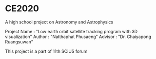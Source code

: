 # CE2020
A high school project on Astronomy and Astrophysics

Project Name : "Low earth orbit satellite tracking program with 3D visualization"
Author : "Natthaphat Phusaeng"
Advisor : "Dr. Chaiyapong Ruangsuwan"

This project is a part of 11th SCiUS forum 



